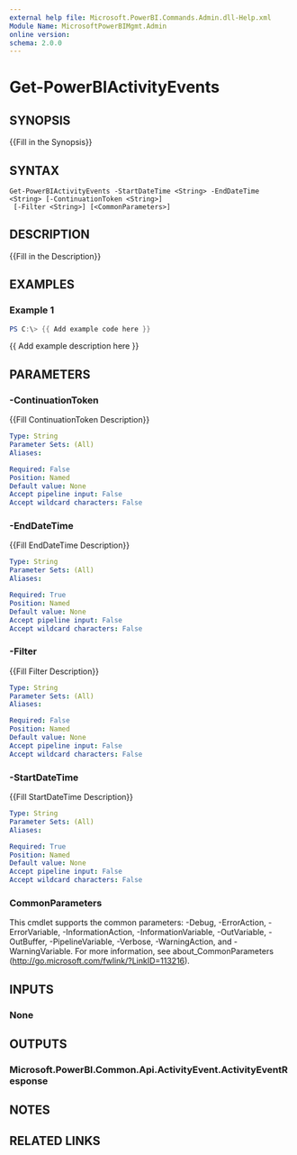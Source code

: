 ```yaml
---
external help file: Microsoft.PowerBI.Commands.Admin.dll-Help.xml
Module Name: MicrosoftPowerBIMgmt.Admin
online version:
schema: 2.0.0
---
```


# Get-PowerBIActivityEvents

## SYNOPSIS
{{Fill in the Synopsis}}

## SYNTAX

```
Get-PowerBIActivityEvents -StartDateTime <String> -EndDateTime <String> [-ContinuationToken <String>]
 [-Filter <String>] [<CommonParameters>]
```

## DESCRIPTION
{{Fill in the Description}}

## EXAMPLES

### Example 1
```powershell
PS C:\> {{ Add example code here }}
```

{{ Add example description here }}

## PARAMETERS

### -ContinuationToken
{{Fill ContinuationToken Description}}

```yaml
Type: String
Parameter Sets: (All)
Aliases:

Required: False
Position: Named
Default value: None
Accept pipeline input: False
Accept wildcard characters: False
```

### -EndDateTime
{{Fill EndDateTime Description}}

```yaml
Type: String
Parameter Sets: (All)
Aliases:

Required: True
Position: Named
Default value: None
Accept pipeline input: False
Accept wildcard characters: False
```

### -Filter
{{Fill Filter Description}}

```yaml
Type: String
Parameter Sets: (All)
Aliases:

Required: False
Position: Named
Default value: None
Accept pipeline input: False
Accept wildcard characters: False
```

### -StartDateTime
{{Fill StartDateTime Description}}

```yaml
Type: String
Parameter Sets: (All)
Aliases:

Required: True
Position: Named
Default value: None
Accept pipeline input: False
Accept wildcard characters: False
```

### CommonParameters
This cmdlet supports the common parameters: -Debug, -ErrorAction, -ErrorVariable, -InformationAction, -InformationVariable, -OutVariable, -OutBuffer, -PipelineVariable, -Verbose, -WarningAction, and -WarningVariable. For more information, see about_CommonParameters (http://go.microsoft.com/fwlink/?LinkID=113216).

## INPUTS

### None

## OUTPUTS

### Microsoft.PowerBI.Common.Api.ActivityEvent.ActivityEventResponse

## NOTES

## RELATED LINKS
